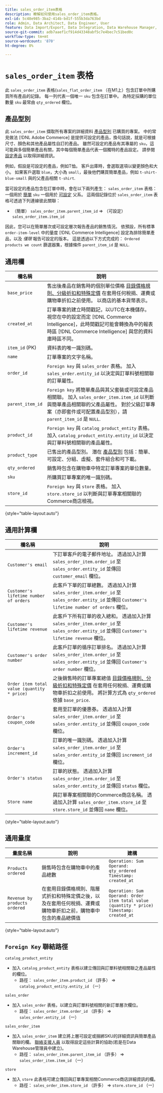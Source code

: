 ```yaml
---
title: sales_order_item表格
description: 瞭解如何使用sales_order_item表格。
exl-id: 5c48e985-3ba2-414b-bd1f-555b3da763bd
role: Admin, Data Architect, Data Engineer, User
feature: Data Import/Export, Data Integration, Data Warehouse Manager, Commerce Tables
source-git-commit: adb7aaef1cf914d43348abf5c7e4bec7c51bed0c
workflow-type: tm+mt
source-wordcount: '870'
ht-degree: 0%

---
```


# `sales_order_item` 表格

此 `sales_order_item` 表格(`sales_flat_order_item` （在M1上）包含訂單中所購買所有產品的記錄。 每一列代表一個唯一 `sku` 包含在訂單中。 為特定採購的單位數量 `sku` 最常由 `qty_ordered` 欄位。

## 產品型別

此 `sales_order_item` 擷取所有專案的詳細資料 [產品型別](https://experienceleague.adobe.com/docs/commerce-admin/catalog/products/product-create.html#product-types) 已購買的專案。 中的常見做法 [!DNL Adobe Commerce] 是提供可設定的產品，換句話說，就是可根據尺寸、顏色和其他產品屬性自訂的產品。 雖然可設定的產品有其專屬的 `sku`，這可能與多個簡單產品有關，其中每個簡單產品代表一個獨特的產品設定。 請參閱 [設定產品](https://developer.adobe.com/commerce/webapi/rest/tutorials/configurable-product/) 以取得詳細資訊。

例如，假設是可設定的產品，例如T恤。 客戶出庫時，會選取選項以變更顏色和大小。 如果客戶選取 `blue`，大小為 `small`，最後他們購買簡單產品，例如 `t-shirt-blue-small` 與的父產品相關 `t-shirt`.

當可設定的產品包含在訂單中時，會在以下兩列產生： `sales_order_item` 表格：一個用於 [簡單](https://experienceleague.adobe.com/docs/commerce-admin/catalog/products/types/product-create-simple.html) `sku` 一個用於 [可設定](https://experienceleague.adobe.com/docs/commerce-admin/catalog/products/types/product-create-configurable.html) 父系。 這兩個記錄位於 `sales_order_item` 表格可透過下列連線彼此關聯：

* （簡單） `sales_order_item.parent_item_id` => （可設定） `sales_order_item.item_id`

因此，您可以在簡單層次或可設定層次報告產品的銷售情況。 依預設，所有標準 `order-item-level` 中的量度 [!DNL Commerce Intelligence] 設定為排除簡單產品，以及 *僅限* 報告可設定的版本。 這是透過以下方式完成的： `Ordered products we count` 篩選器集，根據條件 `parent_item_id` 是 `NULL`.

## 通用欄

| **欄名稱** | **說明** |
|----|----|
| `base_price` | 售出後產品在銷售時的個別單位價格 [目錄價格規則、分級折扣和特殊定價](https://experienceleague.adobe.com/docs/commerce-admin/catalog/products/pricing/pricing-advanced.html) 在套用任何稅捐、運費或購物車折扣之前使用。 以商店的基本貨幣表示。 |
| `created_at` | 訂單專案的建立時間戳記，以UTC在本機儲存。 視您在中的設定而定 [!DNL Commerce Intelligence]，此時間戳記可能會轉換為中的報表時區 [!DNL Commerce Intelligence] 與您的資料庫時區不同。 |
| `item_id` (PK) | 資料表的唯一識別碼。 |
| `name` | 訂單專案的文字名稱。 |
| `order_id` | `Foreign key` 與 `sales_order` 表格。 加入 `sales_order.entity_id` 以決定與訂單料號相關聯的訂單屬性。 |
| `parent_item_id` | `Foreign key` 將簡單產品與其父套裝或可設定產品相關聯。 加入 `sales_order_item.item_id` 以判斷與簡單產品相關聯的父產品屬性。 對於父級訂單專案（亦即套件或可配置產品型別），請 `parent_item_id` 是 `NULL`. |
| `product_id` | `Foreign key` 與 `catalog_product_entity` 表格。 加入 `catalog_product_entity.entity_id` 以決定與訂單料號相關聯的產品屬性。 |
| `product_type` | 已售出的產品型別。 潛在 [產品型別](https://experienceleague.adobe.com/docs/commerce-admin/catalog/products/product-create.html#product-types) 包括：簡單、可設定、分組、虛擬、套件組合和可下載。 |
| `qty_ordered` | 銷售時包含在購物車中特定訂單專案的單位數量。 |
| `sku` | 所購買訂單專案的唯一識別碼。 |
| `store_id` | `Foreign key` 與 `store` 表格。 加入 `store.store_id` 以判斷與訂單專案相關聯的Commerce商店檢視。 |

{style="table-layout:auto"}

## 通用計算欄

| **欄名稱** | **說明** |
|---|---|
| `Customer's email` | 下訂單客戶的電子郵件地址。 透過加入計算 `sales_order_item.order_id` 至 `sales_order.entity_id` 並傳回 `customer_email` 欄位。 |
| `Customer's lifetime number of orders` | 此客戶下單的訂單總數。 透過加入計算 `sales_order_item.order_id` 至 `sales_order.entity_id` 並傳回 `Customer's lifetime number of orders` 欄位。 |
| `Customer's lifetime revenue` | 此客戶下所有訂單的收入總和。 透過加入計算 `sales_order_item.order_id` 至 `sales_order.entity_id` 並傳回 `Customer's lifetime revenue` 欄位。 |
| `Customer's order number` | 此客戶訂單的循序訂單排名。 透過加入計算 `sales_order_item.order_id` 至 `sales_order.entity_id` 並傳回 `Customer's order number` 欄位。 |
| `Order item total value (quantity * price)` | 之後銷售時的訂單專案總值 [目錄價格規則、分級折扣和特殊定價](https://experienceleague.adobe.com/docs/commerce-admin/catalog/products/pricing/pricing-advanced.html) 在套用任何稅捐、運費或購物車折扣之前使用。 將計算方式為 `qty_ordered` 依據 `base_price`. |
| `Order's coupon_code` | 套用至訂單的優惠券。 透過加入計算 `sales_order_item.order_id` 至 `sales_order.entity_id` 並傳回 `coupon_code` 欄位。 |
| `Order's increment_id` | 訂單的唯一識別碼。 透過加入計算 `sales_order_item.order_id` 至 `sales_order.entity_id` 並傳回 `increment_id` 欄位。 |
| `Order's status` | 訂單的狀態。 透過加入計算 `sales_order_item.order_id` 至 `sales_order.entity_id` 並傳回 `status` 欄位。 |
| `Store name` | 與訂單專案相關聯的Commerce商店名稱。 透過加入計算 `sales_order_item.store_id` 至 `store.store_id` 並傳回 `name` 欄位。 |

{style="table-layout:auto"}

## 通用量度

| **量度名稱** | **說明** | **建構** |
|---|---|---|
| `Products ordered` | 銷售時包含在購物車中的產品總數 | `Operation: Sum`<br>`Operand: qty_ordered`<br>`Timestamp: created_at` |
| `Revenue by products ordered` | 在套用目錄價格規則、階層式折扣和特殊定價之後，以及在套用任何稅捐、運費或購物車折扣之前，購物車中包含的產品總價值 | `Operation: Sum`<br>`Operand: Order item total value (quantity * price)`<br>`Timestamp: created_at` |

{style="table-layout:auto"}

## `Foreign Key` 聯結路徑

`catalog_product_entity`

* 加入 `catalog_product_entity` 表格以建立傳回與訂單料號相關聯之產品屬性的欄位。
   * 路徑： `sales_order_item.product_id` （許多） => `catalog_product_entity.entity_id` （一）

`sales_order`

* 加入 `sales_order` 表格，以建立與訂單料號相關的新訂單層次欄位。
   * 路徑： `sales_order_item.order_id` （許多） => `sales_order.entity_id` （一）

`sales_order_item`

* 加入 `sales_order_item` 建立將上層可設定或捆綁SKU的詳細資訊與簡單產品關聯的欄。 [聯絡支援人員](https://experienceleague.adobe.com/docs/commerce-knowledge-base/kb/troubleshooting/miscellaneous/mbi-service-policies.html) 以取得設定這些計算的協助(若是在Data Warehouse管理員中建立)。
   * 路徑： `sales_order_item.parent_item_id` （許多） => `sales_order_item.item_id` （一）

`store`

* 加入 `store` 此表格可建立傳回與訂單專案相關Commerce商店詳細資訊的欄。
   * 路徑： `sales_order_item.store_id` （許多） => `store.store_id` （一）
